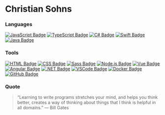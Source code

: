 # Christian Sohns

### Languages
[![JavaScript Badge](https://img.shields.io/badge/-Javascript-F0DB4F?style=for-the-badge&labelColor=black&logo=javascript&logoColor=F0DB4F)](website)
[![TypeScript Badge](https://img.shields.io/badge/-Typescript-007acc?style=for-the-badge&labelColor=black&logo=typescript&logoColor=007acc)](website)
[![C# Badge](https://img.shields.io/badge/-CSharp-6723cd?style=for-the-badge&labelColor=black&logo=CSharp&logoColor=6723cd)](website)
[![Swift Badge](https://img.shields.io/badge/-Swift-fa8128?style=for-the-badge&labelColor=black&logo=Swift&logoColor=fa8128)](website)
[![Java Badge](https://img.shields.io/badge/-Java-fadede?style=for-the-badge&labelColor=black&logo=Java&logoColor=fadede)](website)

### Tools
[![HTML Badge](https://img.shields.io/badge/-HTML5-ff6720?style=for-the-badge&labelColor=black&logo=HTML5&logoColor=ff6720)](website)
[![CSS Badge](https://img.shields.io/badge/-CSS3-007acc?style=for-the-badge&labelColor=black&logo=CSS3&logoColor=007acc)](website)
[![Sass Badge](https://img.shields.io/badge/-Sass-fd5ea8?style=for-the-badge&labelColor=black&logo=Sass&logoColor=fd5ea8)](website)
[![Node.js Badge](https://img.shields.io/badge/-Nodejs-3C873A?style=for-the-badge&labelColor=black&logo=node.js&logoColor=3C873A)](website)
[![Vue Badge](https://img.shields.io/badge/-Vue-3C875A?style=for-the-badge&labelColor=black&logo=Vue.js&logoColor=3C875A)](website)
[![Angular Badge](https://img.shields.io/badge/-Angular-de3434?style=for-the-badge&labelColor=black&logo=Angular&logoColor=de3434)](website)
[![.NET Badge](https://img.shields.io/badge/-Dotnet-6723cd?style=for-the-badge&labelColor=black&logo=Dotnet&logoColor=6723cd)](website)
[![VSCode Badge](https://img.shields.io/badge/-VSCode-007acc?style=for-the-badge&labelColor=black&logo=VisualStudioCode&logoColor=007acc)](website)
[![Docker Badge](https://img.shields.io/badge/-Docker-0055a9?style=for-the-badge&labelColor=black&logo=Docker&logoColor=0055a9)](website)
[![GitHub Badge](https://img.shields.io/badge/-GitHub-222222?style=for-the-badge&labelColor=black&logo=GitHub&logoColor=efefef)](website)

### Quote
> “Learning to write programs stretches your mind, and helps you think better, creates a way of thinking about things that I think is helpful in all domains.” — Bill Gates

[website]: https://github.com/tea418pot
